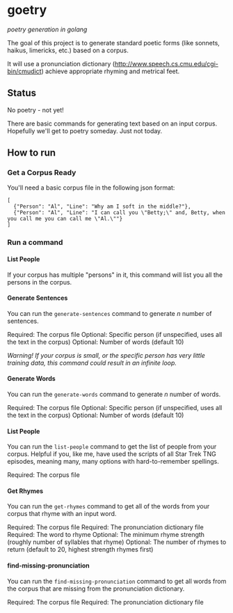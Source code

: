 # goetry

_poetry generation in golang_

The goal of this project is to generate standard poetic forms (like sonnets, haikus, limericks, etc.) based on a corpus.

It will use a pronunciation dictionary (http://www.speech.cs.cmu.edu/cgi-bin/cmudict) achieve appropriate rhyming and metrical feet.

## Status

No poetry - not yet!

There are basic commands for generating text based on an input corpus. Hopefully we'll get to poetry someday. Just not today.

## How to run

### Get a Corpus Ready

You'll need a basic corpus file in the following json format:

```
[
  {"Person": "Al", "Line": "Why am I soft in the middle?"},
  {"Person": "Al", "Line": "I can call you \"Betty;\" and, Betty, when you call me you can call me \"Al.\""}
]
```

### Run a command

#### List People
If your corpus has multiple "persons" in it, this command will list you all the persons in the corpus.

#### Generate Sentences
You can run the `generate-sentences` command to generate _n_ number of sentences.

Required: The corpus file
Optional: Specific person (if unspecified, uses all the text in the corpus)
Optional: Number of words (default 10)

_Warning! If your corpus is small, or the specific person has very little training data, this command could result in an infinite loop._

#### Generate Words
You can run the `generate-words` command to generate _n_ number of words.

Required: The corpus file
Optional: Specific person (if unspecified, uses all the text in the corpus)
Optional: Number of words (default 10)

#### List People
You can run the `list-people` command to get the list of people from your corpus. Helpful if you, like me, have used the scripts of all Star Trek TNG episodes, meaning many, many options with hard-to-remember spellings.

Required: The corpus file

#### Get Rhymes
You can run the `get-rhymes` command to get all of the words from your corpus that rhyme with an input word.

Required: The corpus file
Required: The pronunciation dictionary file
Required: The word to rhyme
Optional: The minimum rhyme strength (roughly number of syllables that rhyme)
Optional: The number of rhymes to return (default to 20, highest strength rhymes first)

#### find-missing-pronunciation
You can run the `find-missing-pronunciation` command to get all words from the corpus that are missing from the pronunciation dictionary.

Required: The corpus file
Required: The pronunciation dictionary file
